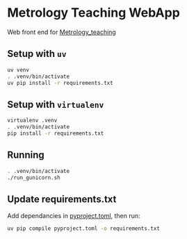 # Metrology Teaching WebApp

Web front end for [Metrology_teaching](https://github.com/SimonTett/Meteorology_teaching)

## Setup with `uv`
```bash
uv venv
. .venv/bin/activate
uv pip install -r requirements.txt
```

## Setup with `virtualenv`

```bash
virtualenv .venv
. .venv/bin/activate
pip install -r requirements.txt
```

## Running

```bash
. .venv/bin/activate
./run_gunicorn.sh
```

## Update requirements.txt

Add dependancies in [pyproject.toml](pyproject.toml), then run:
```bash
uv pip compile pyproject.toml -o requirements.txt
```
